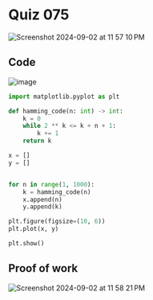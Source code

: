 # Quiz 075

<img width="max" alt="Screenshot 2024-09-02 at 11 57 10 PM" src="https://github.com/user-attachments/assets/56cce0f2-ddc4-4e7d-9f3f-c2c6c10e136a">

## Code

![image](https://github.com/user-attachments/assets/496ce86e-53ad-419c-bb9a-2f34b3a60a04)

```.py
import matplotlib.pyplot as plt

def hamming_code(n: int) -> int:
    k = 0
    while 2 ** k <= k + n + 1:
        k += 1
    return k

x = []
y = []


for n in range(1, 1000):
    k = hamming_code(n)
    x.append(n)
    y.append(k)

plt.figure(figsize=(10, 6))
plt.plot(x, y)

plt.show()
```

## Proof of work
<img width="max" alt="Screenshot 2024-09-02 at 11 58 21 PM" src="https://github.com/user-attachments/assets/fe422889-1af2-482a-97d9-d568594b3745">
